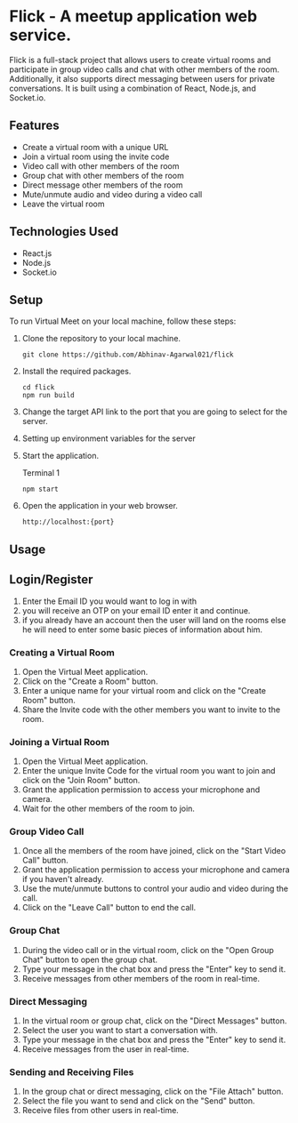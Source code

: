 # Flick - A meetup application web service.

Flick is a full-stack project that allows users to create virtual rooms and participate in group video calls and chat with other members of the room. Additionally, it also supports direct messaging between users for private conversations. It is built using a combination of React, Node.js, and Socket.io.

## Features

- Create a virtual room with a unique URL
- Join a virtual room using the invite code
- Video call with other members of the room
- Group chat with other members of the room
- Direct message other members of the room
- Mute/unmute audio and video during a video call
- Leave the virtual room

## Technologies Used

- React.js
- Node.js
- Socket.io

## Setup

To run Virtual Meet on your local machine, follow these steps:

1. Clone the repository to your local machine.

   ```
   git clone https://github.com/Abhinav-Agarwal021/flick
   ```

2. Install the required packages.

   ```
   cd flick
   npm run build
   ```

4. Change the target API link to the port that you are going to select for the server.

5. Setting up environment variables for the server

6. Start the application.

   Terminal 1
   ```
   npm start
   ```

7. Open the application in your web browser.

   ```
   http://localhost:{port}
   ```

## Usage

##  Login/Register

1. Enter the Email ID you would want to log in with
2. you will receive an OTP on your email ID enter it and continue.
3. if you already have an account then the user will land on the rooms else he will need to enter some basic pieces of information about him.

### Creating a Virtual Room

1. Open the Virtual Meet application.
2. Click on the "Create a Room" button.
3. Enter a unique name for your virtual room and click on the "Create Room" button.
4. Share the Invite code with the other members you want to invite to the room.

### Joining a Virtual Room

1. Open the Virtual Meet application.
2. Enter the unique Invite Code for the virtual room you want to join and click on the "Join Room" button.
3. Grant the application permission to access your microphone and camera.
4. Wait for the other members of the room to join.

### Group Video Call

1. Once all the members of the room have joined, click on the "Start Video Call" button.
2. Grant the application permission to access your microphone and camera if you haven't already.
3. Use the mute/unmute buttons to control your audio and video during the call.
4. Click on the "Leave Call" button to end the call.

### Group Chat

1. During the video call or in the virtual room, click on the "Open Group Chat" button to open the group chat.
2. Type your message in the chat box and press the "Enter" key to send it.
3. Receive messages from other members of the room in real-time.

### Direct Messaging

1. In the virtual room or group chat, click on the "Direct Messages" button.
2. Select the user you want to start a conversation with.
3. Type your message in the chat box and press the "Enter" key to send it.
4. Receive messages from the user in real-time.

### Sending and Receiving Files

1. In the group chat or direct messaging, click on the "File Attach" button.
2. Select the file you want to send and click on the "Send" button.
3. Receive files from other users in real-time.

